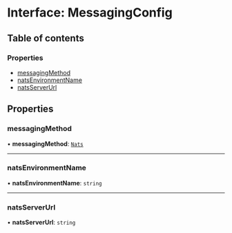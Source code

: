 # Interface: MessagingConfig

## Table of contents

### Properties

- [messagingMethod](MessagingConfig.md#messagingmethod)
- [natsEnvironmentName](MessagingConfig.md#natsenvironmentname)
- [natsServerUrl](MessagingConfig.md#natsserverurl)

## Properties

### messagingMethod

• **messagingMethod**: [`Nats`](../enums/MessagingMethod.md#nats)

___

### natsEnvironmentName

• **natsEnvironmentName**: `string`

___

### natsServerUrl

• **natsServerUrl**: `string`
